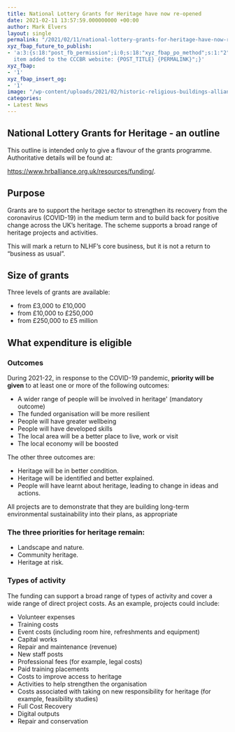 ```yaml
---
title: National Lottery Grants for Heritage have now re-opened
date: 2021-02-11 13:57:59.000000000 +00:00
author: Mark Elvers
layout: single
permalink: "/2021/02/11/national-lottery-grants-for-heritage-have-now-re-opened/"
xyz_fbap_future_to_publish:
- 'a:3:{s:18:"post_fb_permission";i:0;s:18:"xyz_fbap_po_method";s:1:"2";s:16:"xyz_fbap_message";s:62:"News
  item added to the CCCBR website: {POST_TITLE} {PERMALINK}";}'
xyz_fbap:
- '1'
xyz_fbap_insert_og:
- '1'
image: "/wp-content/uploads/2021/02/historic-religious-buildings-alliance.png"
categories:
- Latest News
---
```

## National Lottery Grants for Heritage - an outline

This outline is intended only to give a flavour of the grants programme. Authoritative details will be found at:

<https://www.hrballiance.org.uk/resources/funding/>.

## Purpose

Grants are to support the heritage sector to strengthen its recovery from the coronavirus (COVID-19) in the medium term and to build back for positive change across the UK’s heritage. The scheme supports a broad range of heritage projects and activities.

This will mark a return to NLHF’s core business, but it is not a return to “business as usual”.

## Size of grants

Three levels of grants are available:

  * from £3,000 to £10,000
  * from £10,000 to £250,000
  * from £250,000 to £5 million

## What expenditure is eligible

### Outcomes

During 2021-22, in response to the COVID-19 pandemic, **priority will be given** to at least one or more of the following outcomes:

  * A wider range of people will be involved in heritage&apos; (mandatory outcome)
  * The funded organisation will be more resilient
  * People will have greater wellbeing
  * People will have developed skills
  * The local area will be a better place to live, work or visit
  * The local economy will be boosted

The other three outcomes are:

  * Heritage will be in better condition.
  * Heritage will be identified and better explained.
  * People will have learnt about heritage, leading to change in ideas and actions.

All projects are to demonstrate that they are building long-term environmental sustainability into their plans, as appropriate

### The three priorities for heritage remain:

  * Landscape and nature.
  * Community heritage.
  * Heritage at risk.

### Types of activity

The funding can support a broad range of types of activity and cover a wide range of direct project costs. As an example, projects could include:

  * Volunteer expenses
  * Training costs
  * Event costs (including room hire, refreshments and equipment)
  * Capital works
  * Repair and maintenance (revenue)
  * New staff posts
  * Professional fees (for example, legal costs)
  * Paid training placements
  * Costs to improve access to heritage
  * Activities to help strengthen the organisation
  * Costs associated with taking on new responsibility for heritage (for example, feasibility studies)
  * Full Cost Recovery
  * Digital outputs
  * Repair and conservation
